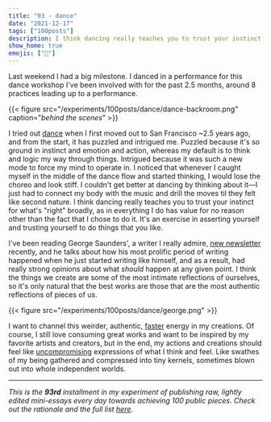 ```yaml
---
title: "93 - dance"
date: "2021-12-17"
tags: ["100posts"]
description: I think dancing really teaches you to trust your instinct for what's "right" broadly, as in everything I do has value for no reason other than the fact that I chose to do it. It's an exercise in asserting yourself and trusting yourself to do things that you like.
show_home: true
emojis: ["🕺"]
---
```

Last weekend I had a big milestone. I danced in a performance for this dance workshop I've been involved with for the past 2.5 months, around 8 practices leading up to a performance. 

{{< figure src="/experiments/100posts/dance/dance-backroom.png" caption="*behind the scenes*" >}}

I tried out [dance](/experiments/100posts/dancing-through-life) when I first moved out to San Francisco ~2.5 years ago, and from the start, it has puzzled and intrigued me. Puzzled because it's so ground in instinct and emotion and action, whereas my default is to think and logic my way through things. Intrigued because it was such a new mode to force my mind to operate in. I noticed that whenever I caught myself in the middle of the dance flow and started thinking, I would lose the choreo and look stiff. I couldn't get better at dancing by thinking about it—I just had to connect my body with the music and drill the moves til they felt like second nature. I think dancing really teaches you to trust your instinct for what's "right" broadly, as in everything I do has value for no reason other than the fact that I chose to do it. It's an exercise in asserting yourself and trusting yourself to do things that you like.

I've been reading George Saunders', a writer I really admire, [new newsletter](https://georgesaunders.substack.com/) recently, and he talks about how his most prolific period of writing happened when he just started writing like himself, and as a result, had really strong opinions about what _should_ happen at any given point. I think the things we create are some of the most intimate reflections of ourselves, so it's only natural that the best works are those that are the most authentic reflections of pieces of us.

{{< figure src="/experiments/100posts/dance/george.png" >}}

I want to channel this weirder, authentic, [faster](/experiments/100posts/urgency) energy in my creations. Of course, I still love consuming great works and want to be inspired by my favorite artists and creators, but in the end, my actions and creations should feel like [uncompromising](/experiments/100posts/soothing-fire) expressions of what I think and feel. Like swathes of my being gathered and compressed into tiny kernels, sometimes blown out into whole independent worlds. 

---
*This is the **93rd** installment in my experiment of publishing raw, lightly edited mini-essays every day towards achieving 100 public pieces. Check out the rationale and the full list [here](/experiments/100posts/)*.
